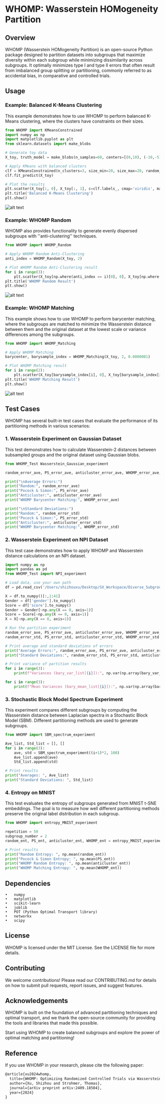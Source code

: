 # WHOMP: Wasserstein HOMogeneity Partition

## Overview

WHOMP (Wasserstein HOMogeneity Partition) is an open-source Python package designed to partition datasets into subgroups that maximize diversity within each subgroup while minimizing dissimilarity across subgroups. It optimally minimizes type I and type II errors that often result from imbalanced group splitting or partitioning, commonly referred to as accidental bias, in comparative and controlled trials.

## Usage

### Example: Balanced K-Means Clustering

This example demonstrates how to use WHOMP to perform balanced K-Means clustering, where the clusters have constraints on their sizes.

```python
from WHOMP import KMeansConstrained
import numpy as np
import matplotlib.pyplot as plt
from sklearn.datasets import make_blobs

# Generate toy data
X_toy, truth_model = make_blobs(n_samples=60, centers=[(0,10), (-10,-5), (10,-5)], cluster_std=[3, 3, 3])

# Apply KMeans with balanced clusters
clf = KMeansConstrained(n_clusters=3, size_min=20, size_max=20, random_state=0)
clf.fit_predict(X_toy)

# Plot the results
plt.scatter(X_toy[:, 0], X_toy[:, 1], c=clf.labels_, cmap='viridis', marker='o')
plt.title('Balanced K-Means Clustering')
plt.show()
```

![alt text](https://github.com/xushizhou/WHOMP/blob/main/images/Constrained_Kmeans.png)

### Example: WHOMP Random

WHOMP also provides functionality to generate evenly dispersed subgroups with ''anti-clustering'' techniques.

```python
from WHOMP import WHOMP_Random

# Apply WHOMP Random Anti-Clustering
anti_index = WHOMP_Random(X_toy, 2)

# Plot WHOMP Random Anti-Clustering result
for i in range(3):
    plt.scatter(X_toy[np.where(anti_index == i)[0], 0], X_toy[np.where(anti_index == i)[0], 1])
plt.title('WHOMP Random Result')
plt.show()
```

![alt text](https://github.com/xushizhou/WHOMP/blob/main/images/WHOMP_Random.png)


### Example: WHOMP Matching

This example shows how to use WHOMP to perform barycenter matching, where the subgroups are matched to minimize the Wasserstein distance between them and the original dataset at the lowest scale or variance differences among the subgroups.

```python
from WHOMP import WHOMP_Matching

# Apply WHOMP Matching
barycenter, barysample_index = WHOMP_Matching(X_toy, 2, 0.0000001)

# Plot WHOMP Matching result
for i in range(2):
    plt.scatter(X_toy[barysample_index[i], 0], X_toy[barysample_index[i], 1])
plt.title('WHOMP Matching Result')
plt.show()
```

![alt text](https://github.com/xushizhou/WHOMP/blob/main/images/WHOMP_Matching.png)


## Test Cases

WHOMP has several built-in test cases that evaluate the performance of its partitioning methods in various scenarios:

### 1. Wasserstein Experiment on Gaussian Dataset

This test demonstrates how to calculate Wasserstein-2 distances between subsampled groups and the original dataset using Gaussian blobs.

```python
from WHOMP_Test Wasserstein_Gaussian_experiment

random_error_ave, PS_error_ave, anticluster_error_ave, WHOMP_error_ave, random_error_std, PS_error_std, anticluster_error_std, WHOMP_error_std = Wasserstein_Gaussian_experiment()

print("\nAverage Errors:")
print("Random:", random_error_ave)
print("Pocock & Simon:", PS_error_ave)
print("Anticluster:", anticluster_error_ave)
print("WHOMP Barycenter Matching:", WHOMP_error_ave)

print("\nStandard Deviations:")
print("Random:", random_error_std)
print("Pocock & Simon:", PS_error_std)
print("Anticluster:", anticluster_error_std)
print("WHOMP Barycenter Matching:", WHOMP_error_std)
```

### 2. Wasserstein Experiment on NPI Dataset

This test case demonstrates how to apply WHOMP and Wasserstein distance calculations on an NPI dataset.

```python
import numpy as np 
import pandas as pd
from WHOMP_Test import NPI_experiment

# Load data, use your own path
df = pd.read_csv('/Users/shizhouxu/Desktop/SX_Workspace/Diverse_Subgroups/NPI/NPI_dataset/data.csv')

X = df.to_numpy()[:,1:41]
Gender = df['gender'].to_numpy()
Score = df['score'].to_numpy()
Gender = Gender[~np.any(X == 0, axis=1)]
Score = Score[~np.any(X == 0, axis=1)]
X = X[~np.any(X == 0, axis=1)]

# Run the partition experiment
random_error_ave, PS_error_ave, anticluster_error_ave, WHOMP_error_ave, \
random_error_std, PS_error_std, anticluster_error_std, WHOMP_error_std = NPI_experiment(X, range(2, 7, 2), 500)

# Print average and standard deviations of errors
print("Average Errors:", random_error_ave, PS_error_ave, anticluster_error_ave, WHOMP_error_ave)
print("Standard Deviations:", random_error_std, PS_error_std, anticluster_error_std, WHOMP_error_std)

# Print variance of partition results
for i in range(3):
    print(f"Variances (bary_var_list[{i}]):", np.var(np.array(bary_var_list[i])), np.var(np.array(anti_var_list[i])), np.var(np.array(PS_var_list[i])), np.var(np.array(random_var_list[i])))

for i in range(3):
    print(f"Mean Variances (bary_mean_list[{i}]):", np.var(np.array(bary_mean_list[i])), np.var(np.array(anti_mean_list[i])), np.var(np.array(PS_mean_list[i])), np.var(np.array(random_mean_list[i])))
```

### 3. Stochastic Block Model Spectrum Experiment

This experiment compares different subgroups by computing the Wasserstein distance between Laplacian spectra in a Stochastic Block Model (SBM). Different partitioning methods are used to generate subgroups.

```python
from WHOMP import SBM_spectrum_experiment

Ave_list, Std_list = [], []
for i in range(3):
    ave, std = SBM_spectrum_experiment((i+1)*2, 100)
    Ave_list.append(ave)
    Std_list.append(std)

# Print results
print("Averages: ", Ave_list)
print("Standard Deviations: ", Std_list)
```

### 4. Entropy on MNIST

This test evaluates the entropy of subgroups generated from MNIST t-SNE embeddings. The goal is to measure how well different partitioning methods preserve the original label distribution in each subgroup.

```python
from WHOMP import entropy_MNIST_experiment

repetition = 50
subgroup_number = 2
random_ent, PS_ent, anticluster_ent, WHOMP_ent = entropy_MNIST_experiment(tsne, subgroup_number, repetition)

# Print results
print("Random Entropy: ", np.mean(random_ent))
print("Pocock & Simon Entropy: ", np.mean(PS_ent))
print("WHOMP Random Entropy: ", np.mean(anticluster_ent))
print("WHOMP Matching Entropy: ", np.mean(WHOMP_ent))
```

## Dependencies

	•	numpy
	•	matplotlib
	•	scikit-learn
	•	joblib
	•	POT (Python Optimal Transport library)
	•	networkx
	•	scipy

## License

WHOMP is licensed under the MIT License. See the LICENSE file for more details.

## Contributing

We welcome contributions! Please read our CONTRIBUTING.md for details on how to submit pull requests, report issues, and suggest features.

## Acknowledgements

WHOMP is built on the foundation of advanced partitioning techniques and optimal transport, and we thank the open-source community for providing the tools and libraries that made this possible.

Start using WHOMP to create balanced subgroups and explore the power of optimal matching and partitioning!

## Reference

If you use WHOMP in your research, please cite the following paper:

```latex
@article{xu2024whomp,
  title={WHOMP: Optimizing Randomized Controlled Trials via Wasserstein Homogeneity},
  author={Xu, Shizhou and Strohmer, Thomas},
  journal={arXiv preprint arXiv:2409.18504},
  year={2024}
}
```
